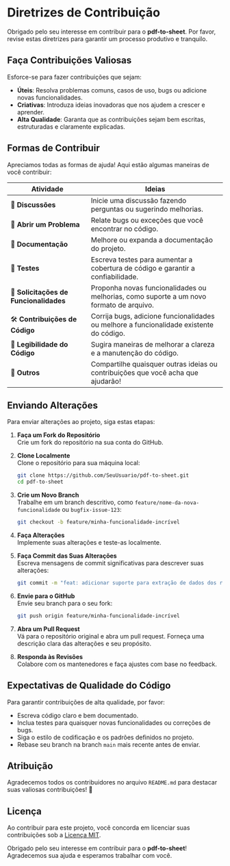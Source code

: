 # Diretrizes de Contribuição

Obrigado pelo seu interesse em contribuir para o **pdf-to-sheet**. Por favor, revise estas diretrizes para garantir um processo produtivo e tranquilo.

## Faça Contribuições Valiosas

Esforce-se para fazer contribuições que sejam:
- **Úteis**: Resolva problemas comuns, casos de uso, bugs ou adicione novas funcionalidades.
- **Criativas**: Introduza ideias inovadoras que nos ajudem a crescer e aprender.
- **Alta Qualidade**: Garanta que as contribuições sejam bem escritas, estruturadas e claramente explicadas.

## Formas de Contribuir

Apreciamos todas as formas de ajuda! Aqui estão algumas maneiras de você contribuir:

| Atividade             | Ideias                                                                 |
|-----------------------|----------------------------------------------------------------------|
| 👋 **Discussões**     | Inicie uma discussão fazendo perguntas ou sugerindo melhorias.        |
| 🐛 **Abrir um Problema** | Relate bugs ou exceções que você encontrar no código.                  |
| 📄 **Documentação**   | Melhore ou expanda a documentação do projeto.                         |
| 🧪 **Testes**         | Escreva testes para aumentar a cobertura de código e garantir a confiabilidade. |
| 🧩 **Solicitações de Funcionalidades** | Proponha novas funcionalidades ou melhorias, como suporte a um novo formato de arquivo. |
| 🛠️ **Contribuições de Código** | Corrija bugs, adicione funcionalidades ou melhore a funcionalidade existente do código. |
| 🔢 **Legibilidade do Código** | Sugira maneiras de melhorar a clareza e a manutenção do código. |
| 🤔 **Outros**         | Compartilhe quaisquer outras ideias ou contribuições que você acha que ajudarão! |

## Enviando Alterações

Para enviar alterações ao projeto, siga estas etapas:

1. **Faça um Fork do Repositório**  
   Crie um fork do repositório na sua conta do GitHub.

2. **Clone Localmente**  
   Clone o repositório para sua máquina local:
   ```sh
   git clone https://github.com/SeuUsuario/pdf-to-sheet.git
   cd pdf-to-sheet
   ```

3. **Crie um Novo Branch**  
   Trabalhe em um branch descritivo, como `feature/nome-da-nova-funcionalidade` ou `bugfix-issue-123`:
   ```sh
   git checkout -b feature/minha-funcionalidade-incrível
   ```

4. **Faça Alterações**  
   Implemente suas alterações e teste-as localmente.

5. **Faça Commit das Suas Alterações**  
   Escreva mensagens de commit significativas para descrever suas alterações:
   ```sh
   git commit -m "feat: adicionar suporte para extração de dados dos relatorios do sistema XYZ"
   ```

6. **Envie para o GitHub**  
   Envie seu branch para o seu fork:
   ```sh
   git push origin feature/minha-funcionalidade-incrível
   ```

7. **Abra um Pull Request**  
   Vá para o repositório original e abra um pull request. Forneça uma descrição clara das alterações e seu propósito.

8. **Responda às Revisões**  
   Colabore com os mantenedores e faça ajustes com base no feedback.

## Expectativas de Qualidade do Código

Para garantir contribuições de alta qualidade, por favor:

- Escreva código claro e bem documentado.
- Inclua testes para quaisquer novas funcionalidades ou correções de bugs.
- Siga o estilo de codificação e os padrões definidos no projeto.
- Rebase seu branch na branch `main` mais recente antes de enviar.

## Atribuição

Agradecemos todos os contribuidores no arquivo `README.md` para destacar suas valiosas contribuições! 🎉

## Licença

Ao contribuir para este projeto, você concorda em licenciar suas contribuições sob a [Licença MIT](LICENSE).

Obrigado pelo seu interesse em contribuir para o **pdf-to-sheet**! Agradecemos sua ajuda e esperamos trabalhar com você.
